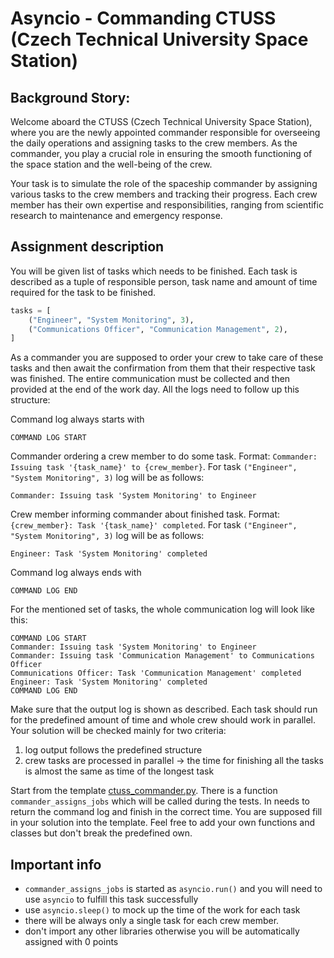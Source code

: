 # Asyncio - Commanding CTUSS (Czech Technical University Space Station)

## Background Story:
Welcome aboard the CTUSS (Czech Technical University Space Station), where you are the newly appointed commander responsible for overseeing the daily operations and assigning tasks to the crew members. As the commander, you play a crucial role in ensuring the smooth functioning of the space station and the well-being of the crew.

Your task is to simulate the role of the spaceship commander by assigning various tasks to the crew members and tracking their progress. Each crew member has their own expertise and responsibilities, ranging from scientific research to maintenance and emergency response.


## Assignment description

You will be given list of tasks which needs to be finished. Each task is described as a tuple of responsible person, task name and amount of time required for the task to be finished.

```python
tasks = [
    ("Engineer", "System Monitoring", 3),
    ("Communications Officer", "Communication Management", 2),
]
```

As a commander you are supposed to order your crew to take care of these tasks and then await the confirmation from them that their respective task was finished. The entire communication must be collected and then provided at the end of the work day. All the logs need to follow up this structure:

Command log always starts with

```
COMMAND LOG START
```

Commander ordering a crew member to do some task. Format: `Commander: Issuing task '{task_name}' to {crew_member}`. For task `("Engineer", "System Monitoring", 3)` log will be as follows:

```
Commander: Issuing task 'System Monitoring' to Engineer
```

Crew member informing commander about finished task. Format: `{crew_member}: Task '{task_name}' completed`. For task `("Engineer", "System Monitoring", 3)` log will be as follows:
```
Engineer: Task 'System Monitoring' completed
```

Command log always ends with

```
COMMAND LOG END
```

For the mentioned set of tasks, the whole communication log will look like this:

```
COMMAND LOG START
Commander: Issuing task 'System Monitoring' to Engineer
Commander: Issuing task 'Communication Management' to Communications Officer
Communications Officer: Task 'Communication Management' completed
Engineer: Task 'System Monitoring' completed
COMMAND LOG END
```

Make sure that the output log is shown as described. Each task should run for the predefined amount of time and whole crew should work in parallel. Your solution will be checked mainly for two criteria:

1. log output follows the predefined structure
2. crew tasks are processed in parallel -> the time for finishing all the tasks is almost the same as time of the longest task 

Start from the template [ctuss_commander.py](./ctuss_commander.py). There is a function `commander_assigns_jobs` which will be called during the tests. In needs to return the command log and finish in the correct time. You are supposed fill in your solution into the template. Feel free to add your own functions and classes but don't break the predefined own.

## Important info

- `commander_assigns_jobs` is started as `asyncio.run()` and you will need to use `asyncio` to fulfill this task successfully
- use `asyncio.sleep()` to mock up the time of the work for each task
- there will be always only a single task for each crew member.
- don't import any other libraries otherwise you will be automatically assigned with 0 points
